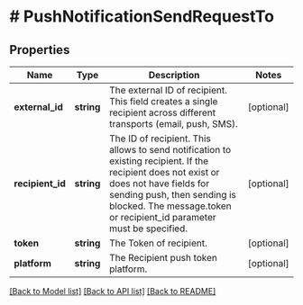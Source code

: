 # # PushNotificationSendRequestTo

## Properties

Name | Type | Description | Notes
------------ | ------------- | ------------- | -------------
**external_id** | **string** | The external ID of recipient. This field creates a single recipient across different transports (email, push, SMS). | [optional]
**recipient_id** | **string** | The ID of recipient. This allows to send notification to existing recipient. If the recipient does not exist or does not have fields for sending push, then sending is blocked. The message.token or recipient_id parameter must be specified. | [optional]
**token** | **string** | The Token of recipient. | [optional]
**platform** | **string** | The Recipient push token platform. | [optional]

[[Back to Model list]](../../README.md#models) [[Back to API list]](../../README.md#endpoints) [[Back to README]](../../README.md)
